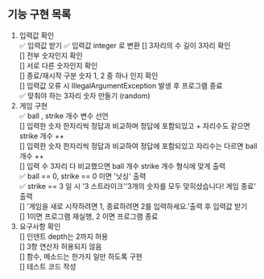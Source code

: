 ## 기능 구현 목록
1. 입력값 확인<br>
✅ 입력값 받기
✅ 입력값 integer 로 변환
[] 3자리의 수 길이 3자리 확인<br>
[] 전부 숫자인지 확인<br>
[] 서로 다른 숫자인지 확인<br>
[] 종료/재시작 구분 숫자 1, 2 중 하나 인지 확인<br>
[] 입력값 오류 시 IllegalArgumentException 발생 후 프로그램 종료<br>
✅ 맞춰야 하는 3자리 숫자 만들기 (random)
3. 게임 구현<br>
✅ ball , strike 개수 변수 선언 <br>
[] 입력한 숫자 한자리씩 정답과 비교하며 정답에 포함되있고 + 자리수도 같으면 strike 개수 ++<br>
[] 입력한 숫자 한자리씩 정답과 비교하여 정답에 포함되있고 자리수는 다르면 ball 개수 ++<br>
[] 입력 수 3자리 다 비교했으면 ball 개수 strike 개수 형식에 맞게 출력<br>
✅ ball == 0, strike == 0 이면 '낫싱' 출력<br>
✅ strike == 3 일 시 '3 스트라이크''3개의 숫자를 모두 맞히셨습니다! 게임 종료' 출력<br>
[] '게임을 새로 시작하려면 1, 종료하려면 2를 입력하세요.'출력 후 입력값 받기<br>
[] 1이면 프로그램 재실행, 2 이면 프로그램 종료<br>
4. 요구사항 확인<br>
[] 인덴트 depth는 2까지 허용<br>
[] 3항 연산자 허용되지 않음<br>
[] 함수, 메소드는 한가지 일만 하도록 구현<br>
[] 테스트 코드 작성<br>